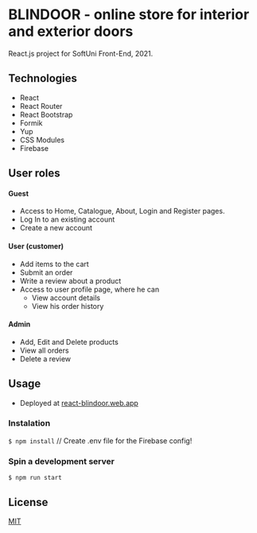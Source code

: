 # BLINDOOR - online store for interior and exterior doors

React.js project for SoftUni Front-End, 2021.

## Technologies

-   React
-   React Router
-   React Bootstrap
-   Formik
-   Yup
-   CSS Modules
-   Firebase

## User roles

#### Guest

-   Access to Home, Catalogue, About, Login and Register pages.
-   Log In to an existing account
-   Create a new account

#### User (customer)

-   Add items to the cart
-   Submit an order
-   Write a review about a product
-   Access to user profile page, where he can
    -   View account details
    -   View his order history

#### Admin

-   Add, Edit and Delete products
-   View all orders
-   Delete a review

## Usage

-   Deployed at [react-blindoor.web.app](https://react-blindoor.web.app/)

### Instalation

`$ npm install`
// Create .env file for the Firebase config!

### Spin a development server

```
$ npm run start
```

## License

[MIT](https://choosealicense.com/licenses/mit/)
